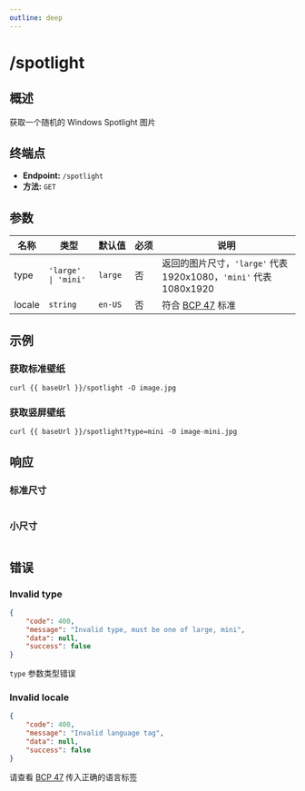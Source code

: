 ```yaml
---
outline: deep
---
```


<script setup>
import { baseUrl } from '../baseurl'
</script>

<style>
th {
  white-space: nowrap;
}
</style>

# /spotlight

## 概述

获取一个随机的 Windows Spotlight 图片

## 终端点

- **Endpoint:** `/spotlight`
- **方法:** `GET`

## 参数

| 名称   | 类型                | 默认值  | 必须 | 说明                                                                |
| ------ | ------------------- | ------- | ---- | ------------------------------------------------------------------- |
| type   | `'large' \| 'mini'` | `large` | 否   | 返回的图片尺寸，`'large'` 代表 1920x1080，`'mini'` 代表 1080x1920   |
| locale | `string`            | `en-US` | 否   | 符合 [BCP 47](https://en.wikipedia.org/wiki/IETF_language_tag) 标准 |

## 示例

### 获取标准壁纸

```bash-vue
curl {{ baseUrl }}/spotlight -O image.jpg
```

### 获取竖屏壁纸

```bash-vue
curl {{ baseUrl }}/spotlight?type=mini -O image-mini.jpg
```

## 响应

### 标准尺寸

<img :src="`${baseUrl}/spotlight`"/>

### 小尺寸

<img :src="`${baseUrl}/spotlight?type=mini`"/>

## 错误

### Invalid type

```json
{  
    "code": 400,
    "message": "Invalid type, must be one of large, mini",
    "data": null,
    "success": false
}
```

`type` 参数类型错误

### Invalid locale

```json
{
    "code": 400,
    "message": "Invalid language tag",
    "data": null,
    "success": false
}
```

请查看 [BCP 47](https://en.wikipedia.org/wiki/IETF_language_tag) 传入正确的语言标签
